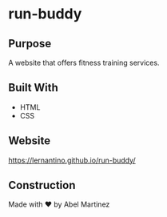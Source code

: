 # run-buddy
## Purpose 
A website that offers fitness training services. 

## Built With 
* HTML 
* CSS

## Website 
https://lernantino.github.io/run-buddy/ 

## Construction 
Made with ❤️ by Abel Martinez

